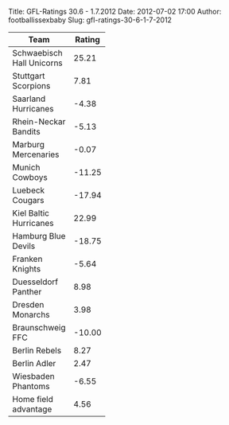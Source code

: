 Title: GFL-Ratings 30.6 - 1.7.2012
Date: 2012-07-02 17:00
Author: footballissexbaby
Slug: gfl-ratings-30-6-1-7-2012

<table class="table"><thead><tr><th width="60">Team</th><th width="20">Rating</th></tr></thead><tbody><tr><td>Schwaebisch Hall Unicorns</td><td>25.21</td></tr><tr><td>Stuttgart Scorpions</td><td>7.81</td></tr><tr><td>Saarland Hurricanes</td><td>-4.38</td></tr><tr><td>Rhein-Neckar Bandits</td><td>-5.13</td></tr><tr><td>Marburg Mercenaries</td><td>-0.07</td></tr><tr><td>Munich Cowboys</td><td>-11.25</td></tr><tr><td>Luebeck Cougars</td><td>-17.94</td></tr><tr><td>Kiel Baltic Hurricanes</td><td>22.99</td></tr><tr><td>Hamburg Blue Devils</td><td>-18.75</td></tr><tr><td>Franken Knights</td><td>-5.64</td></tr><tr><td>Duesseldorf Panther</td><td>8.98</td></tr><tr><td>Dresden Monarchs</td><td>3.98</td></tr><tr><td>Braunschweig FFC</td><td>-10.00</td></tr><tr><td>Berlin Rebels</td><td>8.27</td></tr><tr><td>Berlin Adler</td><td>2.47</td></tr><tr><td>Wiesbaden Phantoms</td><td>-6.55</td></tr><tr></tr><tr><td>Home field advantage</td><td>4.56</td></tr></tbody></table>
